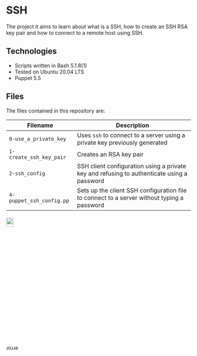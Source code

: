 # SSH
The project it aims to learn about what is a SSH, how to create an SSH RSA key pair and how to connect to a remote host using SSH.

## Technologies
+ Scripts written in Bash 5.1.8(1)
+ Tested on Ubuntu 20.04 LTS
+ Puppet 5.5

## Files
The files contained in this repository are:

| Filename | Description |
| -------- | ----------- |
| `0-use_a_private_key` | Uses `ssh` to connect to a server using a private key previously generated |
| `1-create_ssh_key_pair` | Creates an RSA key pair |
| `2-ssh_config` | SSH client configuration using a private key and refusing to authenticate using a password |
| `4-puppet_ssh_config.pp` | Sets up the client SSH configuration file to connect to a server without typing a password |


<h6 align ="rigth">
<img src="https://tenor.com/view/aesthetic-gif-23457392.gif" height="8%" width="20%">
</h6>
 ɹoɹɹǝ
